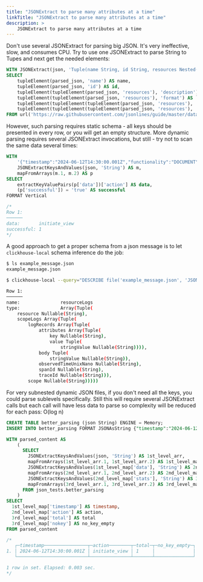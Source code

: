 ```yaml
---
title: "JSONExtract to parse many attributes at a time"
linkTitle: "JSONExtract to parse many attributes at a time"
description: >
    JSONExtract to parse many attributes at a time
---
```


Don't use several JSONExtract for parsing big JSON. It's very ineffective, slow, and consumes CPU. Try to use one JSONExtract to parse String to Tupes and next get the needed elements:

```sql
WITH JSONExtract(json, 'Tuple(name String, id String, resources Nested(description String, format String, tracking_summary Tuple(total UInt32, recent UInt32)), extras Nested(key String, value String))') AS parsed_json
SELECT
    tupleElement(parsed_json, 'name') AS name,
    tupleElement(parsed_json, 'id') AS id,
    tupleElement(tupleElement(parsed_json, 'resources'), 'description') AS `resources.description`,
    tupleElement(tupleElement(parsed_json, 'resources'), 'format') AS `resources.format`,
    tupleElement(tupleElement(tupleElement(parsed_json, 'resources'), 'tracking_summary'), 'total') AS `resources.tracking_summary.total`,
    tupleElement(tupleElement(tupleElement(parsed_json, 'resources'), 'tracking_summary'), 'recent') AS `resources.tracking_summary.recent`
FROM url('https://raw.githubusercontent.com/jsonlines/guide/master/datagov100.json', 'JSONAsString', 'json String')
```
However, such parsing requires static schema - all keys should be presented in every row, or you will get an empty structure.  More dynamic parsing requires several JSONExtract invocations, but still - try not to scan the same data several times:

```sql
WITH
    '{"timestamp":"2024-06-12T14:30:00.001Z","functionality":"DOCUMENT","flowId":"210abdee-6de5-474a-83da-748def0facc1","step":"BEGIN","env":"dev","successful":true,"data":{"action":"initiate_view","stats":{"total":1,"success":1,"failed":0},"client_ip":"192.168.1.100","client_port":"8080"}}' AS json,
    JSONExtractKeysAndValues(json, 'String') AS m,
    mapFromArrays(m.1, m.2) AS p
SELECT
    extractKeyValuePairs(p['data'])['action'] AS data,
    (p['successful']) = 'true' AS successful
FORMAT Vertical

/*
Row 1:
──────
data:       initiate_view
successful: 1
*/

```

A good approach to get a proper schema from a json message is to let `clickhouse-local` schema inference do the job:

```bash
$ ls example_message.json         
example_message.json

$ clickhouse-local --query="DESCRIBE file('example_message.json', 'JSONEachRow')" --format="Vertical";

Row 1:
──────
name:               resourceLogs
type:               Array(Tuple(
    resource Nullable(String),
    scopeLogs Array(Tuple(
        logRecords Array(Tuple(
            attributes Array(Tuple(
                key Nullable(String),
                value Tuple(
                    stringValue Nullable(String)))),
            body Tuple(
                stringValue Nullable(String)),
            observedTimeUnixNano Nullable(String),
            spanId Nullable(String),
            traceId Nullable(String))),
        scope Nullable(String)))))
```

For very subnested dynamic JSON files, if you don't need all the keys, you could parse sublevels specifically. Still this will require several JSONExtract calls but each call will have less data to parse so complexity will be reduced for each pass: O(log n)

```sql
CREATE TABLE better_parsing (json String) ENGINE = Memory;
INSERT INTO better_parsing FORMAT JSONAsString {"timestamp":"2024-06-12T14:30:00.001Z","functionality":"DOCUMENT","flowId":"210abdee-6de5-474a-83da-748def0facc1","step":"BEGIN","env":"dev","successful":true,"data":{"action":"initiate_view","stats":{"total":1,"success":1,"failed":0},"client_ip":"192.168.1.100","client_port":"8080"}}

WITH parsed_content AS
    (
      SELECT 
        JSONExtractKeysAndValues(json, 'String') AS 1st_level_arr,
        mapFromArrays(1st_level_arr.1, 1st_level_arr.2) AS 1st_level_map,
        JSONExtractKeysAndValues(1st_level_map['data'], 'String') AS 2nd_level_arr,
        mapFromArrays(2nd_level_arr.1, 2nd_level_arr.2) AS 2nd_level_map,
        JSONExtractKeysAndValues(2nd_level_map['stats'], 'String') AS 3rd_level_arr,
        mapFromArrays(3rd_level_arr.1, 3rd_level_arr.2) AS 3rd_level_map
      FROM json_tests.better_parsing
    ) 
SELECT 
  1st_level_map['timestamp'] AS timestamp,
  2nd_level_map['action'] AS action,
  3rd_level_map['total'] AS total
  3rd_level_map['nokey'] AS no_key_empty
FROM parsed_content

/*
   ┌─timestamp────────────────┬─action────────┬─total─┬─no_key_empty─┐
1. │ 2024-06-12T14:30:00.001Z │ initiate_view │ 1     │              │
   └──────────────────────────┴───────────────┴───────┴──────────────┘

1 row in set. Elapsed: 0.003 sec.
*/
```
